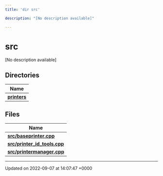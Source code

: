 ```yaml
---
title: 'dir src'

description: "[No description available]"

---
```


# src

[No description available]

## Directories

| Name           |
| -------------- |
| **[printers](/documentation/code/files/dir_f07c66407e94b7fc3e5efdd72359eae2/#dir-printers)**  |

## Files

| Name           |
| -------------- |
| **[src/baseprinter.cpp](/documentation/code/files/baseprinter_8cpp/#file-baseprintercpp)**  |
| **[src/printer_id_tools.cpp](/documentation/code/files/printer__id__tools_8cpp/#file-printer-id-toolscpp)**  |
| **[src/printermanager.cpp](/documentation/code/files/printermanager_8cpp/#file-printermanagercpp)**  |






-------------------------------

Updated on 2022-09-07 at 14:07:47 +0000
